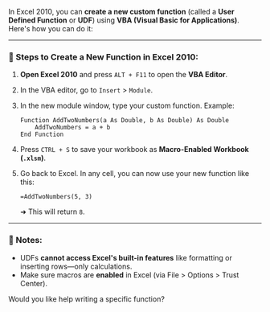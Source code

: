 In Excel 2010, you can **create a new custom function** (called a **User Defined Function** or **UDF**) using **VBA (Visual Basic for Applications)**. Here's how you can do it:

---

### 🔧 Steps to Create a New Function in Excel 2010:

1. **Open Excel 2010** and press `ALT + F11` to open the **VBA Editor**.

2. In the VBA editor, go to `Insert` > `Module`.

3. In the new module window, type your custom function. Example:

   ```vba
   Function AddTwoNumbers(a As Double, b As Double) As Double
       AddTwoNumbers = a + b
   End Function
   ```

4. Press `CTRL + S` to save your workbook as **Macro-Enabled Workbook (`.xlsm`)**.

5. Go back to Excel. In any cell, you can now use your new function like this:

   ```
   =AddTwoNumbers(5, 3)
   ```

   ➜ This will return `8`.

---

### 📌 Notes:

* UDFs **cannot access Excel's built-in features** like formatting or inserting rows—only calculations.
* Make sure macros are **enabled** in Excel (via File > Options > Trust Center).

Would you like help writing a specific function?
